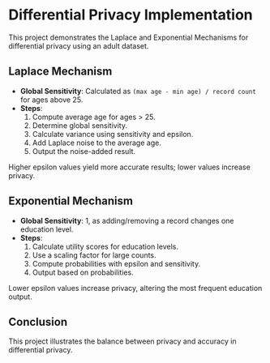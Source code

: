 # Differential Privacy Implementation

This project demonstrates the Laplace and Exponential Mechanisms for differential privacy using an adult dataset.

## Laplace Mechanism

- **Global Sensitivity**: Calculated as `(max age - min age) / record count` for ages above 25.
- **Steps**:
  1. Compute average age for ages > 25.
  2. Determine global sensitivity.
  3. Calculate variance using sensitivity and epsilon.
  4. Add Laplace noise to the average age.
  5. Output the noise-added result.

Higher epsilon values yield more accurate results; lower values increase privacy.

## Exponential Mechanism

- **Global Sensitivity**: 1, as adding/removing a record changes one education level.
- **Steps**:
  1. Calculate utility scores for education levels.
  2. Use a scaling factor for large counts.
  3. Compute probabilities with epsilon and sensitivity.
  4. Output based on probabilities.

Lower epsilon values increase privacy, altering the most frequent education output.

## Conclusion

This project illustrates the balance between privacy and accuracy in differential privacy.
